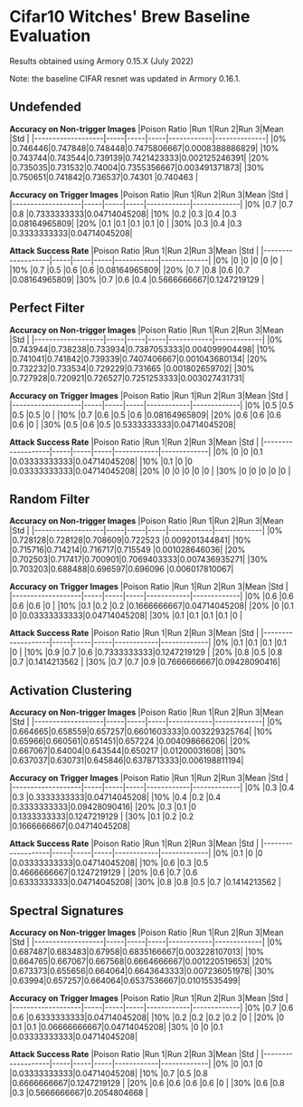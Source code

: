 # Cifar10 Witches' Brew Baseline Evaluation

Results obtained using Armory 0.15.X (July 2022)

Note: the baseline CIFAR resnet was updated in Armory 0.16.1.

## Undefended

**Accuracy on Non-trigger Images**
|Poison Ratio       |Run 1|Run 2|Run 3|Mean        |Std           |
|-------------------|-----|-----|-----|------------|--------------|
|0%                 |0.746446|0.747848|0.748448|0.7475806667|0.0008388886829|
|10%                |0.743744|0.743544|0.739139|0.7421423333|0.002125246391|
|20%                |0.735035|0.731532|0.74004|0.7355356667|0.003491371873|
|30%                |0.750651|0.741842|0.736537|0.74301     |0.740463      |

**Accuracy on Trigger Images**
|Poison Ratio       |Run 1|Run 2|Run 3|Mean        |Std          |
|-------------------|-----|-----|-----|------------|-------------|
|0%                 |0.7  |0.7  |0.8  |0.7333333333|0.04714045208|
|10%                |0.2  |0.3  |0.4  |0.3         |0.08164965809|
|20%                |0.1  |0.1  |0.1  |0.1         |0            |
|30%                |0.3  |0.4  |0.3  |0.3333333333|0.04714045208|

**Attack Success Rate**
|Poison Ratio       |Run 1|Run 2|Run 3|Mean        |Std          |
|-------------------|-----|-----|-----|------------|-------------|
|0%                 |0    |0    |0    |0           |0            |
|10%                |0.7  |0.5  |0.6  |0.6         |0.08164965809|
|20%                |0.7  |0.8  |0.6  |0.7         |0.08164965809|
|30%                |0.7  |0.6  |0.4  |0.5666666667|0.1247219129 |


## Perfect Filter

**Accuracy on Non-trigger Images**
|Poison Ratio       |Run 1|Run 2|Run 3|Mean        |Std          |
|-------------------|-----|-----|-----|------------|-------------|
|0%                 |0.743944|0.738238|0.733934|0.7387053333|0.004099904498|
|10%                |0.741041|0.741842|0.739339|0.7407406667|0.001043680134|
|20%                |0.732232|0.733534|0.729229|0.731665    |0.001802659702|
|30%                |0.727928|0.720921|0.726527|0.7251253333|0.003027431731|

**Accuracy on Trigger Images**
|Poison Ratio       |Run 1|Run 2|Run 3|Mean        |Std          |
|-------------------|-----|-----|-----|------------|-------------|
|0%                 |0.5  |0.5  |0.5  |0.5         |0            |
|10%                |0.7  |0.6  |0.5  |0.6         |0.08164965809|
|20%                |0.6  |0.6  |0.6  |0.6         |0            |
|30%                |0.5  |0.6  |0.5  |0.5333333333|0.04714045208|

**Attack Success Rate**
|Poison Ratio       |Run 1|Run 2|Run 3|Mean        |Std          |
|-------------------|-----|-----|-----|------------|-------------|
|0%                 |0    |0    |0.1  |0.03333333333|0.04714045208|
|10%                |0.1  |0    |0    |0.03333333333|0.04714045208|
|20%                |0    |0    |0    |0           |0            |
|30%                |0    |0    |0    |0           |0            |


## Random Filter

**Accuracy on Non-trigger Images**
|Poison Ratio       |Run 1|Run 2|Run 3|Mean        |Std          |
|-------------------|-----|-----|-----|------------|-------------|
|0%                 |0.728128|0.728128|0.708609|0.722523    |0.009201344841|
|10%                |0.715716|0.714214|0.716717|0.715549    |0.001028646036|
|20%                |0.702503|0.717417|0.700901|0.7069403333|0.007436935271|
|30%                |0.703203|0.688488|0.696597|0.696096    |0.006017810067|

**Accuracy on Trigger Images**
|Poison Ratio       |Run 1|Run 2|Run 3|Mean        |Std          |
|-------------------|-----|-----|-----|------------|-------------|
|0%                 |0.6  |0.6  |0.6  |0.6         |0            |
|10%                |0.1  |0.2  |0.2  |0.1666666667|0.04714045208|
|20%                |0    |0.1  |0    |0.03333333333|0.04714045208|
|30%                |0.1  |0.1  |0.1  |0.1         |0            |

**Attack Success Rate**
|Poison Ratio       |Run 1|Run 2|Run 3|Mean        |Std          |
|-------------------|-----|-----|-----|------------|-------------|
|0%                 |0.1  |0.1  |0.1  |0.1         |0            |
|10%                |0.9  |0.7  |0.6  |0.7333333333|0.1247219129 |
|20%                |0.8  |0.5  |0.8  |0.7         |0.1414213562 |
|30%                |0.7  |0.7  |0.9  |0.7666666667|0.09428090416|



## Activation Clustering

**Accuracy on Non-trigger Images**
|Poison Ratio       |Run 1|Run 2|Run 3|Mean        |Std          |
|-------------------|-----|-----|-----|------------|-------------|
|0%                 |0.664665|0.658559|0.657257|0.6601603333|0.003229325764|
|10%                |0.65966|0.660561|0.651451|0.657224    |0.004098666206|
|20%                |0.667067|0.64004|0.643544|0.650217    |0.01200031608|
|30%                |0.637037|0.630731|0.645846|0.6378713333|0.006198811194|

**Accuracy on Trigger Images**
|Poison Ratio       |Run 1|Run 2|Run 3|Mean        |Std          |
|-------------------|-----|-----|-----|------------|-------------|
|0%                 |0.3  |0.4  |0.3  |0.3333333333|0.04714045208|
|10%                |0.4  |0.2  |0.4  |0.3333333333|0.09428090416|
|20%                |0.3  |0.1  |0    |0.1333333333|0.1247219129 |
|30%                |0.1  |0.2  |0.2  |0.1666666667|0.04714045208|

**Attack Success Rate**
|Poison Ratio       |Run 1|Run 2|Run 3|Mean        |Std          |
|-------------------|-----|-----|-----|------------|-------------|
|0%                 |0.1  |0    |0    |0.03333333333|0.04714045208|
|10%                |0.6  |0.3  |0.5  |0.4666666667|0.1247219129 |
|20%                |0.6  |0.7  |0.6  |0.6333333333|0.04714045208|
|30%                |0.8  |0.8  |0.5  |0.7         |0.1414213562 |



## Spectral Signatures

**Accuracy on Non-trigger Images**
|Poison Ratio       |Run 1|Run 2|Run 3|Mean        |Std          |
|-------------------|-----|-----|-----|------------|-------------|
|0%                 |0.687487|0.683483|0.67958|0.6835166667|0.003228107013|
|10%                |0.664765|0.667067|0.667568|0.6664666667|0.001220519653|
|20%                |0.673373|0.655656|0.664064|0.6643643333|0.007236051978|
|30%                |0.63994|0.657257|0.664064|0.6537536667|0.01015535499|

**Accuracy on Trigger Images**
|Poison Ratio       |Run 1|Run 2|Run 3|Mean        |Std          |
|-------------------|-----|-----|-----|------------|-------------|
|0%                 |0.7  |0.6  |0.6  |0.6333333333|0.04714045208|
|10%                |0.2  |0.2  |0.2  |0.2         |0            |
|20%                |0    |0.1  |0.1  |0.06666666667|0.04714045208|
|30%                |0    |0    |0.1  |0.03333333333|0.04714045208|

**Attack Success Rate**
|Poison Ratio       |Run 1|Run 2|Run 3|Mean        |Std          |
|-------------------|-----|-----|-----|------------|-------------|
|0%                 |0    |0.1  |0    |0.03333333333|0.04714045208|
|10%                |0.7  |0.5  |0.8  |0.6666666667|0.1247219129 |
|20%                |0.6  |0.6  |0.6  |0.6         |0            |
|30%                |0.6  |0.8  |0.3  |0.5666666667|0.2054804668 |





